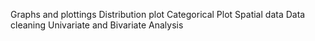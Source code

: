 Graphs and plottings
Distribution plot
Categorical Plot
Spatial data
Data  cleaning
Univariate and Bivariate Analysis
